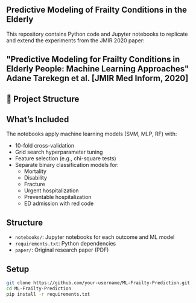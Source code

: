 ## Predictive Modeling of Frailty Conditions in the Elderly

This repository contains Python code and Jupyter notebooks to replicate and extend the experiments from the JMIR 2020 paper:

**"Predictive Modeling for Frailty Conditions in Elderly People: Machine Learning Approaches"**  
Adane Tarekegn et al. [JMIR Med Inform, 2020]
---

## 📁 Project Structure



## What’s Included

The notebooks apply machine learning models (SVM, MLP, RF) with:
- 10-fold cross-validation
- Grid search hyperparameter tuning
- Feature selection (e.g., chi-square tests)
- Separate binary classification models for:
  - Mortality
  - Disability
  - Fracture
  - Urgent hospitalization
  - Preventable hospitalization
  - ED admission with red code

## Structure

- `notebooks/`: Jupyter notebooks for each outcome and ML model
- `requirements.txt`: Python dependencies
- `paper/`: Original research paper (PDF)

## Setup

```bash
git clone https://github.com/your-username/ML-Frailty-Prediction.git
cd ML-Frailty-Prediction
pip install -r requirements.txt
